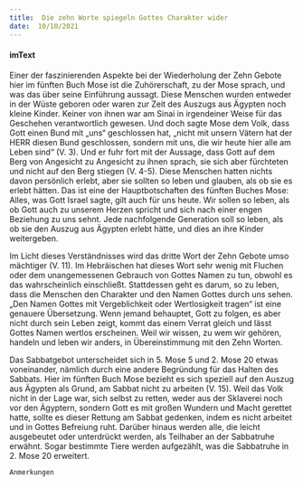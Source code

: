 ```yaml
---
title:  Die zehn Worte spiegeln Gottes Charakter wider
date:  10/10/2021
---
```


#### imText

Einer der faszinierenden Aspekte bei der Wiederholung der Zehn Gebote hier im fünften Buch Mose ist die Zuhörerschaft, zu der Mose sprach, und was das über seine Einführung aussagt. Diese Menschen wurden entweder in der Wüste geboren oder waren zur Zeit des Auszugs aus Ägypten noch kleine Kinder. Keiner von ihnen war am Sinai in irgendeiner Weise für das Geschehen verantwortlich gewesen. Und doch sagte Mose dem Volk, dass Gott einen Bund mit „uns“ geschlossen hat, „nicht mit unsern Vätern hat der HERR diesen Bund geschlossen, sondern mit uns, die wir heute hier alle am Leben sind“ (V. 3). Und er fuhr fort mit der Aussage, dass Gott auf dem Berg von Angesicht zu Angesicht zu ihnen sprach, sie sich aber fürchteten und nicht auf den Berg stiegen (V. 4-5). Diese Menschen hatten nichts davon persönlich erlebt, aber sie sollten so leben und glauben, als ob sie es erlebt hätten. Das ist eine der Hauptbotschaften des fünften Buches Mose: Alles, was Gott Israel sagte, gilt auch für uns heute. Wir sollen so leben, als ob Gott auch zu unserem Herzen spricht und sich nach einer engen Beziehung zu uns sehnt. Jede nachfolgende Generation soll so leben, als ob sie den Auszug aus Ägypten erlebt hätte, und dies an ihre Kinder weitergeben.

Im Licht dieses Verständnisses wird das dritte Wort der Zehn Gebote umso mächtiger (V. 11). Im Hebräischen hat dieses Wort sehr wenig mit Fluchen oder dem unangemessenen Gebrauch von Gottes Namen zu tun, obwohl es das wahrscheinlich einschließt. Stattdessen geht es darum, so zu leben, dass die Menschen den Charakter und den Namen Gottes durch uns sehen. „Den Namen Gottes mit Vergeblichkeit oder Wertlosigkeit tragen“ ist eine genauere Übersetzung. Wenn jemand behauptet, Gott zu folgen, es aber nicht durch sein Leben zeigt, kommt das einem Verrat gleich und lässt Gottes Namen wertlos erscheinen. Weil wir wissen, zu wem wir gehören, handeln und leben wir anders, in Übereinstimmung mit den Zehn Worten.

Das Sabbatgebot unterscheidet sich in 5. Mose 5 und 2. Mose 20 etwas voneinander, nämlich durch eine andere Begründung für das Halten des Sabbats. Hier im fünften Buch Mose bezieht es sich speziell auf den Auszug aus Ägypten als Grund, am Sabbat nicht zu arbeiten (V. 15). Weil das Volk nicht in der Lage war, sich selbst zu retten, weder aus der Sklaverei noch vor den Ägyptern, sondern Gott es mit großen Wundern und Macht gerettet hatte, sollte es dieser Rettung am Sabbat gedenken, indem es nicht arbeitet und in Gottes Befreiung ruht. Darüber hinaus werden alle, die leicht ausgebeutet oder unterdrückt werden, als Teilhaber an der Sabbatruhe erwähnt. Sogar bestimmte Tiere werden aufgezählt, was die Sabbatruhe in 2. Mose 20 erweitert.


`Anmerkungen`
